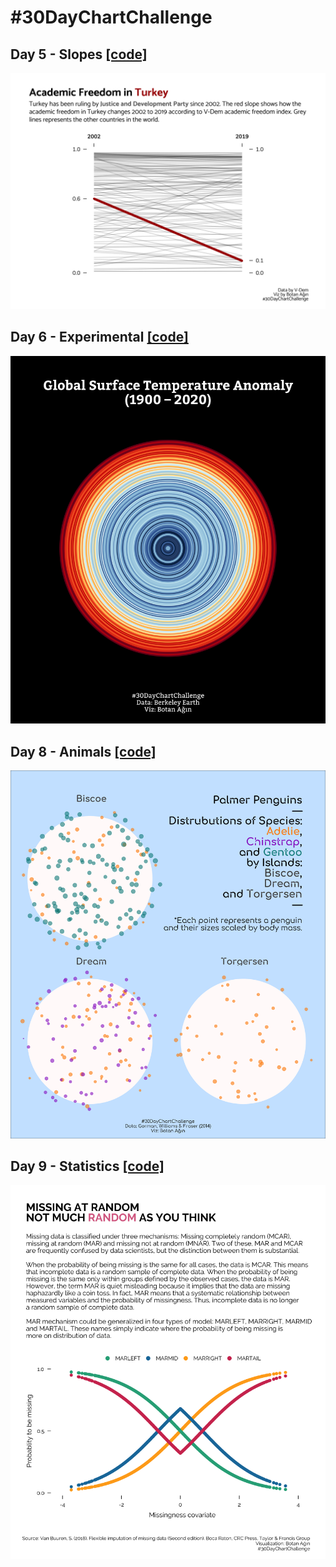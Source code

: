# #30DayChartChallenge

## Day 5 - Slopes [[code]](https://github.com/botan/30daychartchallenge/blob/main/R/day5-slopes.R)
![](https://raw.githubusercontent.com/botan/30daychartchallenge/main/plots/day5-slopes.png)

## Day 6 - Experimental [[code]](https://github.com/botan/30daychartchallenge/blob/main/R/day6-experimental.R)
![](https://raw.githubusercontent.com/botan/30daychartchallenge/main/plots/day6-experimental.png)

## Day 8 - Animals [[code]](https://github.com/botan/30daychartchallenge/blob/main/R/day8-animals.R)
![](https://raw.githubusercontent.com/botan/30daychartchallenge/main/plots/day8-animals.png)

## Day 9 - Statistics [[code]](https://github.com/botan/30daychartchallenge/blob/main/R/day9-statistics.R)
![](https://raw.githubusercontent.com/botan/30daychartchallenge/main/plots/day9-statistics.png)
